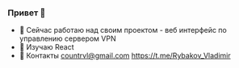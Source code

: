 ### Привет 👋
- 🔭 Сейчас работаю над своим проектом - веб интерфейс по управлению сервером VPN
- 🌱 Изучаю React
- 💬 Контакты
      countrvl@gmail.com
      https://t.me/Rybakov_Vladimir


<!--
**countrvl/countrvl** is a ✨ _special_ ✨ repository because its `README.md` (this file) appears on your GitHub profile.

Here are some ideas to get you started:

- 🔭 I’m currently working on my own project
- 🌱 I’m currently learning ...
- 👯 I’m looking to collaborate on ...
- 🤔 I’m looking for help with ...
- 💬 Ask me about ...
- 📫 How to reach me: ...
- 😄 Pronouns: ...
- ⚡ Fun fact: ...
-->

